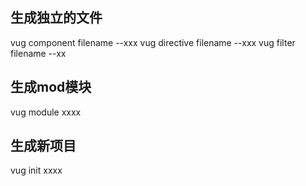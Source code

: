 


## 生成独立的文件
vug component filename  --xxx
vug directive filename --xxx
vug filter filename --xx



## 生成mod模块
vug module xxxx


## 生成新项目
vug init xxxx  


